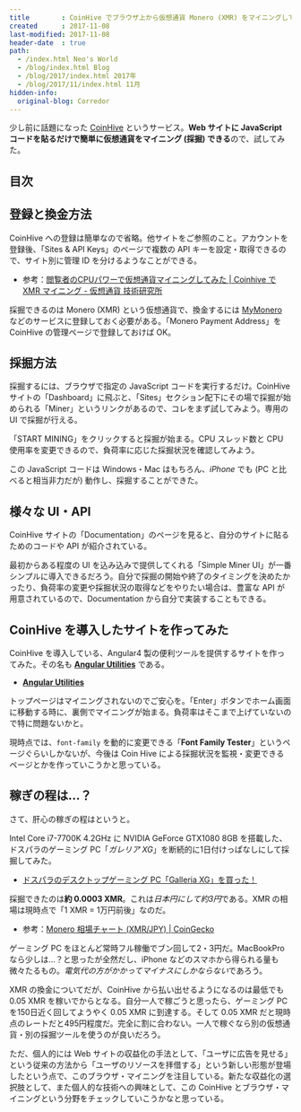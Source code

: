 ```yaml
---
title        : CoinHive でブラウザ上から仮想通貨 Monero (XMR) をマイニングしてみた
created      : 2017-11-08
last-modified: 2017-11-08
header-date  : true
path:
  - /index.html Neo's World
  - /blog/index.html Blog
  - /blog/2017/index.html 2017年
  - /blog/2017/11/index.html 11月
hidden-info:
  original-blog: Corredor
---
```


少し前に話題になった [CoinHive](https://coinhive.com/) というサービス。**Web サイトに JavaScript コードを貼るだけで簡単に仮想通貨をマイニング (採掘) できる**ので、試してみた。

## 目次

## 登録と換金方法

CoinHive への登録は簡単なので省略。他サイトをご参照のこと。アカウントを登録後、「Sites & API Keys」のページで複数の API キーを設定・取得できるので、サイト別に管理 ID を分けるようなことができる。

- 参考：[閲覧者のCPUパワーで仮想通貨マイニングしてみた | Coinhive で XMR マイニング - 仮想通貨 技術研究所](http://tetsuyaimagawa.hatenablog.com/entry/2017/09/21/coinhive)

採掘できるのは Monero (XMR) という仮想通貨で、換金するには [MyMonero](https://mymonero.com/) などのサービスに登録しておく必要がある。「Monero Payment Address」を CoinHive の管理ページで登録しておけば OK。

## 採掘方法

採掘するには、ブラウザで指定の JavaScript コードを実行するだけ。CoinHive サイトの「Dashboard」に飛ぶと、「Sites」セクション配下にその場で採掘が始められる「Miner」というリンクがあるので、コレをまず試してみよう。専用の UI で採掘が行える。

「START MINING」をクリックすると採掘が始まる。CPU スレッド数と CPU 使用率を変更できるので、負荷率に応じた採掘状況を確認してみよう。

この JavaScript コードは Windows・Mac はもちろん、*iPhone* でも (PC と比べると相当非力だが) 動作し、採掘することができた。

## 様々な UI・API

CoinHive サイトの「Documentation」のページを見ると、自分のサイトに貼るためのコードや API が紹介されている。

最初からある程度の UI を込み込みで提供してくれる「Simple Miner UI」が一番シンプルに導入できるだろう。自分で採掘の開始や終了のタイミングを決めたかったり、負荷率の変更や採掘状況の取得などをやりたい場合は、豊富な API が用意されているので、Documentation から自分で実装することもできる。

## CoinHive を導入したサイトを作ってみた

CoinHive を導入している、Angular4 製の便利ツールを提供するサイトを作ってみた。その名も **[Angular Utilities](https://neos21.github.io/angular-utilities/)** である。

- **[Angular Utilities](https://neos21.github.io/angular-utilities/)**

トップページはマイニングされないのでご安心を。「Enter」ボタンでホーム画面に移動する時に、裏側でマイニングが始まる。負荷率はそこまで上げていないので特に問題ないかと。

現時点では、`font-family` を動的に変更できる「**Font Family Tester**」というページぐらいしかないが、今後は Coin Hive による採掘状況を監視・変更できるページとかを作っていこうかと思っている。

## 稼ぎの程は…？

さて、肝心の稼ぎの程はというと。

Intel Core i7-7700K 4.2GHz に NVIDIA GeForce GTX1080 8GB を搭載した、ドスパラのゲーミング PC「*ガレリア XG*」を断続的に1日付けっぱなしにして採掘してみた。

- [ドスパラのデスクトップゲーミング PC「Galleria XG」を買った！](/blog/2017/08/08-03.html)

採掘できたのは**約 0.0003 XMR**。これは*日本円にして約3円*である。XMR の相場は現時点で「1 XMR = 1万円前後」なのだ。

- 参考：[Monero 相場チャート (XMR/JPY) | CoinGecko](https://www.coingecko.com/ja/%E7%9B%B8%E5%A0%B4%E3%83%81%E3%83%A3%E3%83%BC%E3%83%88/monero/jpy)

ゲーミング PC をほとんど常時フル稼働でブン回して2・3円だ。MacBookPro なら少しは…？と思ったが全然だし、iPhone などのスマホから得られる量も微々たるもの。*電気代の方がかかってマイナスにしかならない*であろう。

XMR の換金についてだが、CoinHive から払い出せるようになるのは最低でも 0.05 XMR を稼いでからとなる。自分一人で稼ごうと思ったら、ゲーミング PC を150日近く回してようやく 0.05 XMR に到達する。そして 0.05 XMR だと現時点のレートだと495円程度だ。完全に割に合わない。一人で稼ぐなら別の仮想通貨・別の採掘ツールを使うのが良いだろう。

ただ、個人的には Web サイトの収益化の手法として、「ユーザに広告を見せる」という従来の方法から「ユーザのリソースを拝借する」という新しい形態が登場したという点で、このブラウザ・マイニングを注目している。新たな収益化の選択肢として、また個人的な技術への興味として、この CoinHive とブラウザ・マイニングという分野をチェックしていこうかなと思っている。
